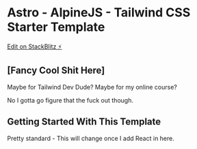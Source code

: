 # Astro - AlpineJS - Tailwind CSS Starter Template

[Edit on StackBlitz ⚡️](https://stackblitz.com/edit/github-xzhecc)

## [Fancy Cool Shit Here]

Maybe for Tailwind Dev Dude? Maybe for my online course?

No I gotta go figure that the fuck out though.

## Getting Started With This Template

Pretty standard - This will change once I add React in here.
